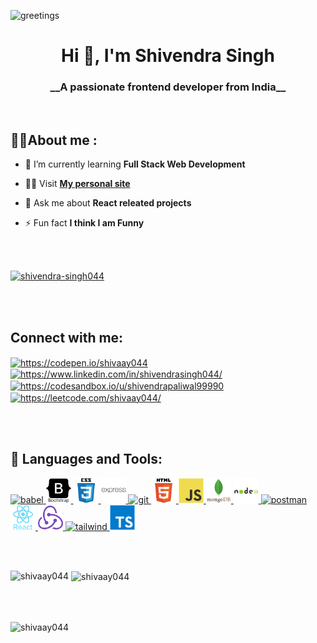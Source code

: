 ![greetings](https://user-images.githubusercontent.com/110078755/193393781-9c3579ca-1d5b-43b6-ae12-4d8fc018a1e7.gif)


<h1 align="center">Hi 👋, I'm Shivendra Singh</h1> 
<h3 align="center">__A passionate frontend developer from India__</h3>

</br>

##  🙋‍♂️About me :

- 🌱 I’m currently learning **Full Stack Web Development**

- 👨‍💻 Visit **[My personal site](https://shivaay044.github.io/)** 

- 💬 Ask me about **React releated projects**

- ⚡ Fun fact **I think I am Funny**

</br>
</br>

<p align="left"> <a href="https://github.com/ryo-ma/github-profile-trophy"><img src="https://github-profile-trophy.vercel.app/?username=shivendra-singh044" alt="shivendra-singh044" /></a> </p>

</br>
</br>

## Connect with me:
<p align="left">
<a href="https://codepen.io/shivaay044" ><img align="center" src="https://raw.githubusercontent.com/rahuldkjain/github-profile-readme-generator/master/src/images/icons/Social/codepen.svg" alt="https://codepen.io/shivaay044" height="30" width="40" /></a>
<a href="https://www.linkedin.com/in/shivendrasingh044/" ><img align="center" src="https://raw.githubusercontent.com/rahuldkjain/github-profile-readme-generator/master/src/images/icons/Social/linked-in-alt.svg" alt="https://www.linkedin.com/in/shivendrasingh044/" height="30" width="40" /></a>
<a href="https://codesandbox.io/u/shivendrapaliwal99990" ><img align="center" src="https://raw.githubusercontent.com/rahuldkjain/github-profile-readme-generator/master/src/images/icons/Social/codesandbox.svg" alt="https://codesandbox.io/u/shivendrapaliwal99990" height="30" width="40" /></a>
<a href="https://leetcode.com/Shivaay044/" ><img align="center" src="https://raw.githubusercontent.com/rahuldkjain/github-profile-readme-generator/master/src/images/icons/Social/leet-code.svg" alt="https://leetcode.com/shivaay044/" height="30" width="40" /></a>
</p>

</br>
</br>

## 🚀 Languages and Tools:
<p align="left"> <a href="https://babeljs.io/" target="_blank" rel="noreferrer"> <img src="https://www.vectorlogo.zone/logos/babeljs/babeljs-icon.svg" alt="babel" width="40" height="40"/> </a> <a href="https://getbootstrap.com" target="_blank" rel="noreferrer"> <img src="https://raw.githubusercontent.com/devicons/devicon/master/icons/bootstrap/bootstrap-plain-wordmark.svg" alt="bootstrap" width="40" height="40"/> </a> <a href="https://www.w3schools.com/css/" target="_blank" rel="noreferrer"> <img src="https://raw.githubusercontent.com/devicons/devicon/master/icons/css3/css3-original-wordmark.svg" alt="css3" width="40" height="40"/> </a> <a href="https://expressjs.com" target="_blank" rel="noreferrer"> <img src="https://raw.githubusercontent.com/devicons/devicon/master/icons/express/express-original-wordmark.svg" alt="express" width="40" height="40"/> </a> <a href="https://git-scm.com/" target="_blank" rel="noreferrer"> <img src="https://www.vectorlogo.zone/logos/git-scm/git-scm-icon.svg" alt="git" width="40" height="40"/> </a> <a href="https://www.w3.org/html/" target="_blank" rel="noreferrer"> <img src="https://raw.githubusercontent.com/devicons/devicon/master/icons/html5/html5-original-wordmark.svg" alt="html5" width="40" height="40"/> </a> <a href="https://developer.mozilla.org/en-US/docs/Web/JavaScript" target="_blank" rel="noreferrer"> <img src="https://raw.githubusercontent.com/devicons/devicon/master/icons/javascript/javascript-original.svg" alt="javascript" width="40" height="40"/> </a> <a href="https://www.mongodb.com/" target="_blank" rel="noreferrer"> <img src="https://raw.githubusercontent.com/devicons/devicon/master/icons/mongodb/mongodb-original-wordmark.svg" alt="mongodb" width="40" height="40"/> </a> <a href="https://nodejs.org" target="_blank" rel="noreferrer"> <img src="https://raw.githubusercontent.com/devicons/devicon/master/icons/nodejs/nodejs-original-wordmark.svg" alt="nodejs" width="40" height="40"/> </a> <a href="https://postman.com" target="_blank" rel="noreferrer"> <img src="https://www.vectorlogo.zone/logos/getpostman/getpostman-icon.svg" alt="postman" width="40" height="40"/> </a> <a href="https://reactjs.org/" target="_blank" rel="noreferrer"> <img src="https://raw.githubusercontent.com/devicons/devicon/master/icons/react/react-original-wordmark.svg" alt="react" width="40" height="40"/> </a> <a href="https://redux.js.org" target="_blank" rel="noreferrer"> <img src="https://raw.githubusercontent.com/devicons/devicon/master/icons/redux/redux-original.svg" alt="redux" width="40" height="40"/> </a> <a href="https://tailwindcss.com/" target="_blank" rel="noreferrer"> <img src="https://www.vectorlogo.zone/logos/tailwindcss/tailwindcss-icon.svg" alt="tailwind" width="40" height="40"/> </a> <a href="https://www.typescriptlang.org/" target="_blank" rel="noreferrer"> <img src="https://raw.githubusercontent.com/devicons/devicon/master/icons/typescript/typescript-original.svg" alt="typescript" width="40" height="40"/> </a> </p>

</br>
</br>

<p><img align="left" src="https://github-readme-stats.vercel.app/api/top-langs?username=shivaay044&show_icons=true&locale=en&layout=compact" alt="shivaay044" /></p>


<p>&nbsp;<img align="center" src="https://github-readme-stats.vercel.app/api?username=shivaay044&show_icons=true&locale=en" alt="shivaay044" /></p>

</br>
</br>

<p><img align="center" src="https://github-readme-streak-stats.herokuapp.com/?user=shivaay044&" alt="shivaay044" /></p>

